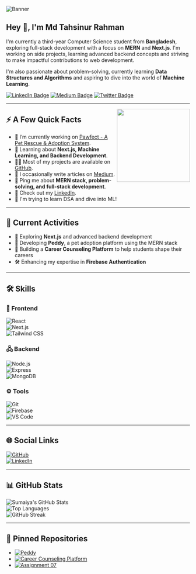 ![Banner](https://via.placeholder.com/1500x400?text=Welcome+to+My+GitHub+Profile)

<h2>Hey 👋, I'm Md Tahsinur Rahman</h2>  
<p>I'm currently a third-year Computer Science student from <strong>Bangladesh</strong>, exploring full-stack development with a focus on <strong>MERN</strong> and <strong>Next.js</strong>. I'm working on side projects, learning advanced backend concepts and striving to make impactful contributions to web development.</p>  
<p>I'm also passionate about problem-solving, currently learning <strong>Data Structures and Algorithms</strong> and aspiring to dive into the world of <strong>Machine Learning</strong>.</p>   

<p>
  <a href="https://www.linkedin.com/in/md-tahsinur-rahman-539066302/"><img src="https://img.shields.io/badge/tahsin.me-0077B5?style=flat-square&logo=LinkedIn&logoColor=white" alt="LinkedIn Badge"></a> 
  <a href="https://medium.com/@mdtahsinurrahman1210"><img src="https://img.shields.io/badge/@tahsin-14c767?style=flat-square&logo=Medium&logoColor=white" alt="Medium Badge"></a> 
  <a href="https://x.com/Tahsin_1202"><img src="https://img.shields.io/badge/tahsin.x-1DA1F2?style=flat-square&logo=Twitter&logoColor=white" alt="Twitter Badge"></a> 
</p>

---

<img align="right" width="200" src="https://media3.giphy.com/media/v1.Y2lkPTc5MGI3NjExMWRwcGhsZWZjZ2ZrcTAwYXB6dDVvYnRyYWM0cmVlN2c5Mzlod3Q5cSZlcD12MV9pbnRlcm5hbF9naWZfYnlfaWQmY3Q9Zw/elrFAUtV7ZOH7TSPhF/giphy.gif" />  
<h2>⚡️ A Few Quick Facts</h2>  
<ul>  
  <li>🔭 I’m currently working on <a href="https://github.com/MDTAHSINURRAHMAN/systemPawfect">Pawfect - A Pet Rescue & Adoption System</a>.</li>  
  <li>🧐 Learning about <strong>Next.js, Machine Learning, and Backend Development</strong>.</li>  
  <li>👨‍💻 Most of my projects are available on <a href="https://github.com/MDTAHSINURRAHMAN/">GitHub</a>.</li>  
  <li>📝 I occasionally write articles on <a href="https://medium.com/@mdtahsinurrahman1210">Medium</a>.</li>  
  <li>💬 Ping me about <strong>MERN stack, problem-solving, and full-stack development</strong>.</li>  
  <li>📙 Check out my <a href="https://www.linkedin.com/in/md-tahsinur-rahman-539066302/">LinkedIn</a>.</li>  
  <li>🎉 I'm trying to learn DSA and dive into ML!</li>  
</ul>

  

---

## 🚀 Current Activities  
- 🌱 Exploring **Next.js** and advanced backend development  
- 🐶 Developing **Peddy**, a pet adoption platform using the MERN stack  
- 💼 Building a **Career Counseling Platform** to help students shape their careers  
- 🛠 Enhancing my expertise in **Firebase Authentication**  

---

## 🛠 Skills  
### 🔧 Frontend  
![React](https://img.shields.io/badge/-React-blue?logo=react&logoColor=white)  
![Next.js](https://img.shields.io/badge/-Next.js-black?logo=nextdotjs&logoColor=white)  
![Tailwind CSS](https://img.shields.io/badge/-Tailwind_CSS-blue?logo=tailwindcss&logoColor=white)  

### 🖧 Backend  
![Node.js](https://img.shields.io/badge/-Node.js-green?logo=nodedotjs&logoColor=white)  
![Express](https://img.shields.io/badge/-Express.js-black?logo=express&logoColor=white)  
![MongoDB](https://img.shields.io/badge/-MongoDB-green?logo=mongodb&logoColor=white)  

### ⚙️ Tools  
![Git](https://img.shields.io/badge/-Git-orange?logo=git&logoColor=white)  
![Firebase](https://img.shields.io/badge/-Firebase-yellow?logo=firebase)  
![VS Code](https://img.shields.io/badge/-VS_Code-blue?logo=visualstudiocode)  

---

## 🌐 Social Links  
[![GitHub](https://img.shields.io/badge/GitHub-black?logo=github&logoColor=white)](https://github.com/YourUsername)  
[![LinkedIn](https://img.shields.io/badge/LinkedIn-blue?logo=linkedin)](https://www.linkedin.com/in/your-profile)  

---

## 📊 GitHub Stats  
![Sumaiya's GitHub Stats](https://github-readme-stats.vercel.app/api?username=YourUsername&show_icons=true&theme=radical)  
![Top Languages](https://github-readme-stats.vercel.app/api/top-langs/?username=YourUsername&layout=compact&theme=radical)  
![GitHub Streak](https://github-readme-streak-stats.herokuapp.com/?user=YourUsername&theme=radical)  

---

## 📌 Pinned Repositories  
- [![Peddy](https://img.shields.io/badge/-Peddy-orange?logo=github)](https://github.com/YourUsername/Peddy)  
- [![Career Counseling Platform](https://img.shields.io/badge/-Career_Counseling-blue)](https://github.com/YourUsername/CareerCounselingPlatform)  
- [![Assignment 07](https://img.shields.io/badge/-Assignment_07-green)](https://github.com/YourUsername/Assignment_07)  
